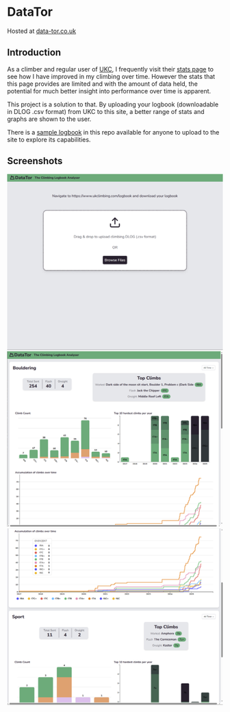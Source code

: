 
# DataTor
Hosted at [data-tor.co.uk](https://data-tor.co.uk)

## Introduction
As a climber and regular user of [UKC](https://www.ukclimbing.com/), I frequently visit their [stats page](https://www.ukclimbing.com/logbook/showgraph.php?id=293254) to see how I have improved in my climbing over time. However the stats that this page provides are limited and with the amount of data held, the potential for much better insight into performance over time is apparent.

This project is a solution to that. By uploading your logbook (downloadable in DLOG .csv format) from UKC to this site, a better range of stats and graphs are shown to the user.

There is a [sample logbook](/Sample_Logbook_DLOG.csv) in this repo available for anyone to upload to the site to explore its capabilities.

## Screenshots
![](/screenshots/Capture1.PNG)
![](/screenshots/Capture2.PNG)
![](/screenshots/Capture3.PNG)
